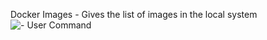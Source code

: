 Docker Images - Gives the list of images in the local system
![- User Command](https://github.com/johnabhi9514/docker_basic/images.png)

